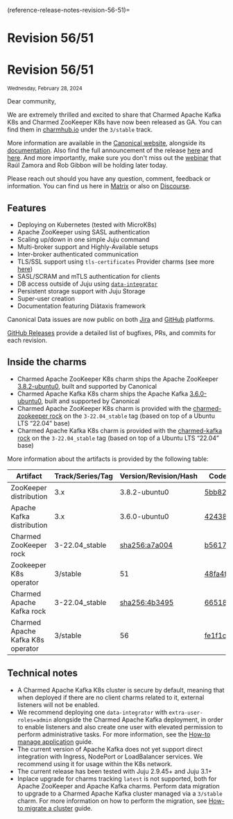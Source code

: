 (reference-release-notes-revision-56-51)=
# Revision 56/51

# Revision 56/51
<sub>Wednesday, February 28, 2024</sub>

Dear community,

We are extremely thrilled and excited to share that Charmed Apache Kafka K8s and Charmed ZooKeeper K8s have now been released as GA. You can find them in [charmhub.io](https://charmhub.io/) under the `3/stable` track.

More information are available in the [Canonical website](https://canonical.com/data/kafka-k8s), alongside its [documentation](https://canonical.com/data/docs/kafka/k8s).
Also find the full announcement of the release [here](https://canonical.com/blog/charmed-kafka-general-availability) and [here](https://discourse.charmhub.io/t/announcing-general-availability-of-charmed-kafka/13277). 
And more importantly, make sure you don't miss out the [webinar](https://www.linkedin.com/events/7161727829259366401/about/) that Raúl Zamora and Rob Gibbon will be holding later today.

Please reach out should you have any question, comment, feedback or information. You can find us here in [Matrix](https://matrix.to/#/#charmhub-data-platform:ubuntu.com) or also on [Discourse](https://discourse.charmhub.io/).

## Features

* Deploying on Kubernetes (tested with MicroK8s)
* Apache ZooKeeper using SASL authentication
* Scaling up/down in one simple Juju command
* Multi-broker support and Highly-Available setups
* Inter-broker authenticated communication
* TLS/SSL support using `tls-certificates` Provider charms (see more [here](https://charmhub.io/topics/security-with-x-509-certificates))
* SASL/SCRAM and mTLS authentication for clients
* DB access outside of Juju using [`data-integrator`](https://charmhub.io/data-integrator)
* Persistent storage support with Juju Storage
* Super-user creation
* Documentation featuring Diàtaxis framework

Canonical Data issues are now public on both [Jira](https://warthogs.atlassian.net/jira/software/c/projects/DPE/issues/) 
and [GitHub](https://github.com/canonical/kafka-k8s-operator/issues) platforms.

[GitHub Releases](https://github.com/canonical/kafka-k8s-operator/releases) provide a detailed list of bugfixes, PRs, and commits for each revision.

## Inside the charms

* Charmed Apache ZooKeeper K8s charm ships the Apache ZooKeeper [3.8.2-ubuntu0](https://launchpad.net/zookeeper-releases/3.x/3.8.2-ubuntu0), built and supported by Canonical
* Charmed Apache Kafka K8s charm ships the Apache Kafka [3.6.0-ubuntu0](https://launchpad.net/kafka-releases/3.x/3.6.0-ubuntu0), built and supported by Canonical
* Charmed Apache ZooKeeper K8s charm is provided with the [charmed-zookeeper rock](https://snapcraft.io/charmed-zookeeper) on the `3-22.04_stable` tag (based on top of a Ubuntu LTS “22.04” base)
* Charmed Apache Kafka K8s charm is provided with the [charmed-kafka rock](https://snapcraft.io/charmed-zookeeper) on the `3-22.04_stable` tag (based on top of a Ubuntu LTS “22.04” base)

More information about the artifacts is provided by the following table:

| Artifact               | Track/Series/Tag | Version/Revision/Hash                                                                                           | Code                                                                                                                |
|------------------------|------------------|-----------------------------------------------------------------------------------------------------------------|---------------------------------------------------------------------------------------------------------------------|
| ZooKeeper distribution | 3.x              | 3.8.2-ubuntu0                                                                                                   | [5bb82d](https://git.launchpad.net/zookeeper-releases/tree/?h=lp-3.8.2&id=5bb82df4ffba910a5b30dd42499921466405f087) |
| Apache Kafka distribution     | 3.x              | 3.6.0-ubuntu0                                                                                                   | [424389](https://git.launchpad.net/kafka-releases/tree/?h=lp-3.6.0&id=424389bb8f230beaef4ccb94aca464b5d22ac310)     |
| Charmed ZooKeeper rock | 3-22.04_stable   | [sha256:a7a004](https://github.com/canonical/charmed-zookeeper-rock/pkgs/container/charmed-zookeeper/169796097) | [b56171](https://github.com/canonical/charmed-zookeeper-rock/tree/b5617134c6094f8df6974501be50cd13c6e72e50)         |        
| Zookeeper K8s operator | 3/stable         | 51                                                                                                              | [48fa4f](https://github.com/canonical/zookeeper-k8s-operator/tree/48fa4f0ff9ccd9e6b881890fa031443d6fb07ae4)         | 
| Charmed Apache Kafka rock     | 3-22.04_stable   | [sha256:4b3495](https://github.com/canonical/charmed-kafka-rock/pkgs/container/charmed-kafka/169796414)         | [66518b](https://github.com/canonical/charmed-kafka-rock/tree/66518b362e73528c8aaec06e331337fbfd0697f1)             |  
| Charmed Apache Kafka K8s operator     | 3/stable         | 56                                                                                                              | [fe1f1c](https://github.com/canonical/kafka-k8s-operator/tree/fe1f1ce1d8412423e1cccb91b06a96b9622789b1)             |   


## Technical notes

* A Charmed Apache Kafka K8s cluster is secure by default, meaning that when deployed if there are no client charms related to it, external listeners will not be enabled.
* We recommend deploying one `data-integrator` with `extra-user-roles=admin` alongside the Charmed Apache Kafka deployment, in order to enable listeners and also create one user with elevated permission 
  to perform administrative tasks. For more information, see the [How-to manage application](/) guide.
* The current version of Apache Kafka does not yet support direct integration with Ingress, NodePort or LoadBalancer services. We recommend using it for usage within the K8s network.
* The current release has been tested with Juju 2.9.45+ and Juju 3.1+
* Inplace upgrade for charms tracking `latest` is not supported, both for Apache ZooKeeper and Apache Kafka charms. Perform data migration to upgrade to a Charmed Apache Kafka cluster managed via a `3/stable` charm. 
  For more information on how to perform the migration, see [How-to migrate a cluster](/) guide.

